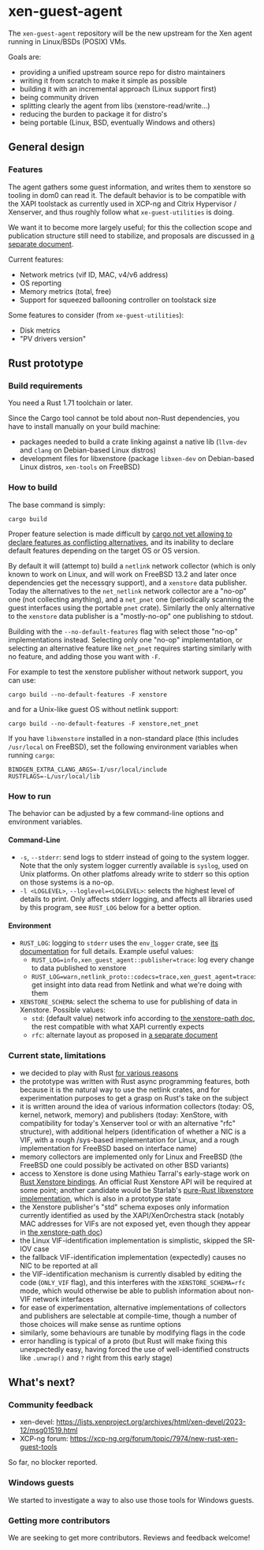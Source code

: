 # xen-guest-agent

The `xen-guest-agent` repository will be the new upstream for the Xen agent running in Linux/BSDs (POSIX) VMs.

Goals are:
* providing a unified upstream source repo for distro maintainers
* writing it from scratch to make it simple as possible
* building it with an incremental approach (Linux support first)
* being community driven
* splitting clearly the agent from libs (xenstore-read/write…)
* reducing the burden to package it for distro's
* being portable (Linux, BSD, eventually Windows and others)

## General design

### Features

The agent gathers some guest information, and writes them to xenstore
so tooling in dom0 can read it.  The default behavior is to be
compatible with the XAPI toolstack as currently used in XCP-ng and
Citrix Hypervisor / Xenserver, and thus roughly follow what
`xe-guest-utilities` is doing.

We want it to become more largely useful; for this the collection
scope and publication structure still need to stabilize, and proposals
are discussed in [a separate document](doc/structure.md).

Current features:

* Network metrics (vif ID, MAC, v4/v6 address)
* OS reporting
* Memory metrics (total, free)
* Support for squeezed ballooning controller on toolstack size

Some features to consider (from `xe-guest-utilities`):
* Disk metrics
* "PV drivers version"

## Rust prototype

### Build requirements

You need a Rust 1.71 toolchain or later.

Since the Cargo tool cannot be told about non-Rust dependencies, you
have to install manually on your build machine:
- packages needed to build a crate linking against a native lib
  (`llvm-dev` and `clang` on Debian-based Linux distros)
- development files for libxenstore (package `libxen-dev` on
  Debian-based Linux distros, `xen-tools` on FreeBSD)

### How to build

The base command is simply:

```
cargo build
```

Proper feature selection is made difficult by [cargo not yet allowing
to declare features as conflicting
alternatives](https://github.com/rust-lang/cargo/issues/2980), and its
inability to declare default features depending on the target OS or OS
version.

By default it will (attempt to) build a `netlink` network collector
(which is only known to work on Linux, and will work on FreeBSD 13.2
and later once dependencies get the necessqry support), and a
`xenstore` data publisher.  Today the alternatives to the
`net_netlink` network collector are a "no-op" one (not collecting
anything), and a `net_pnet` one (periodically scanning the guest
interfaces using the portable `pnet` crate).  Similarly the only
alternative to the `xenstore` data publisher is a "mostly-no-op" one
publishing to stdout.

Building with the `--no-default-features` flag with select those
"no-op" implementations instead.  Selecting only one "no-op"
implementation, or selecting an alternative feature like `net_pnet`
requires starting similarly with no feature, and adding those you want
with `-F`.

For example to test the xenstore publisher without network support,
you can use:

```
cargo build --no-default-features -F xenstore
```

and for a Unix-like guest OS without netlink support:

```
cargo build --no-default-features -F xenstore,net_pnet
```


If you have `libxenstore` installed in a non-standard place (this
includes `/usr/local` on FreeBSD), set the following environment
variables when running `cargo`:

```
BINDGEN_EXTRA_CLANG_ARGS=-I/usr/local/include
RUSTFLAGS=-L/usr/local/lib
```

### How to run

The behavior can be adjusted by a few command-line options and
environment variables.

#### Command-Line

* `-s`, `--stderr`: send logs to stderr instead of going to the system
  logger. Note that the only system logger currently available is
  `syslog`, used on Unix platforms.  On other platfoms already write
  to stderr so this option on those systems is a no-op.
* `-l <LOGLEVEL>`, `--loglevel=<LOGLEVEL>`: selects the highest level
  of details to print.  Only affects stderr logging, and affects all
  libraries used by this program, see `RUST_LOG` below for a better
  option.

#### Environment

* `RUST_LOG`: logging to `stderr` uses the `env_logger` crate, see
  [its documentation](https://docs.rs/env_logger/latest/env_logger/)
  for full details.  Example useful values:
  * `RUST_LOG=info,xen_guest_agent::publisher=trace`: log every change
    to data published to xenstore
  * `RUST_LOG=warn,netlink_proto::codecs=trace,xen_guest_agent=trace`:
    get insight into data read from Netlink and what we're doing with them
* `XENSTORE_SCHEMA`: select the schema to use for publishing of data in Xenstore.
  Possible values:
  * `std`: (default value) network info according to [the xenstore-path
    doc](https://xenbits.xen.org/docs/unstable/misc/xenstore-paths.html#domain-controlled-paths),
    the rest compatible with what XAPI currently expects
  * `rfc`: alternate layout as proposed in [a separate document](doc/structure.md)

### Current state, limitations

* we decided to play with Rust [for various
  reasons](https://xcp-ng.org/blog/2023/03/17/bringing-rust-to-the-xen-project/)
* the prototype was written with Rust async programming features, both
  because it is the natural way to use the netlink crates, and for
  experimentation purposes to get a grasp on Rust's take on the
  subject
* it is written around the idea of various information collectors
  (today: OS, kernel, network, memory) and publishers (today:
  XenStore, with compatibility for today's Xenserver tool or with an
  alternative "rfc" structure), with additional helpers
  (identification of whether a NIC is a VIF, with a rough /sys-based
  implementation for Linux, and a rough implementation for FreeBSD
  based on interface name)
* memory collectors are implemented only for Linux and FreeBSD (the
  FreeBSD one could possibly be activated on other BSD variants)
* access to Xenstore is done using Mathieu Tarral's early-stage work
  on [Rust Xenstore bindings](https://lib.rs/crates/xenstore-rs).  An
  official Rust Xenstore API will be required at some point; another
  candidate would be Starlab's [pure-Rust libxenstore
  implementation](https://github.com/starlab-io/xenstore-rs), which is
  also in a prototype state
* the Xenstore publisher's "std" schema exposes only information
  currently identified as used by the XAPI/XenOrchestra stack (notably
  MAC addresses for VIFs are not exposed yet, even though they appear
  in [the xenstore-path
  doc](https://xenbits.xen.org/docs/unstable/misc/xenstore-paths.html#domain-controlled-paths))
* the Linux VIF-identification implementation is simplistic, skipped
  the SR-IOV case
* the fallback VIF-identification implementation (expectedly) causes
  no NIC to be reported at all
* the VIF-identification mechanism is currently disabled by editing
  the code (`ONLY_VIF` flag), and this interferes with the
  `XENSTORE_SCHEMA=rfc` mode, which would otherwise be able to publish
  information about non-VIF network interfaces
* for ease of experimentation, alternative implementations of
  collectors and publishers are selectable at compile-time, though a
  number of those choices will make sense as runtime options
* similarly, some behaviours are tunable by modifying flags in the code
* error handling is typical of a proto (but Rust will make fixing this
  unexpectedly easy, having forced the use of well-identified
  constructs like `.unwrap()` and `?` right from this early stage)


## What's next?

### Community feedback

* xen-devel: https://lists.xenproject.org/archives/html/xen-devel/2023-12/msg01519.html
* XCP-ng forum: https://xcp-ng.org/forum/topic/7974/new-rust-xen-guest-tools

So far, no blocker reported.

### Windows guests

We started to investigate a way to also use those tools for Windows guests.

### Getting more contributors

We are seeking to get more contributors. Reviews and feedback welcome!
